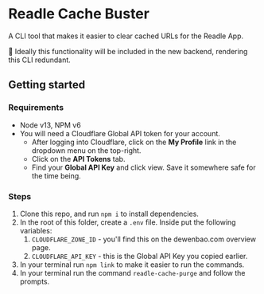 # Readle Cache Buster
A CLI tool that makes it easier to clear cached URLs for the Readle App.

🤔 Ideally this functionality will be included in the new backend, rendering this CLI redundant.

## Getting started
### Requirements
- Node v13, NPM v6
- You will need a Cloudflare Global API token for your account.
    - After logging into Cloudflare, click on the **My Profile** link in the dropdown menu on the top-right.
    - Click on the **API Tokens** tab.
    - Find your **Global API Key** and click view. Save it somewhere safe for the time being.

### Steps
1. Clone this repo, and run `npm i` to install dependencies.
2. In the root of this folder, create a `.env` file. Inside put the following variables:
   1. `CLOUDFLARE_ZONE_ID` - you'll find this on the dewenbao.com overview page.
   2. `CLOUDFLARE_API_KEY` - this is the Global API Key you copied earlier.
3. In your terminal run `npm link` to make it easier to run the commands.
4. In your terminal run the command `readle-cache-purge` and follow the prompts.